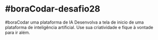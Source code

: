 # #boraCodar-desafio28
#boraCodar uma plataforma de IA
Desenvolva a tela de inicio de uma plataforma de inteligência artificial. Use sua criatividade e fique à vontade para ir além.



